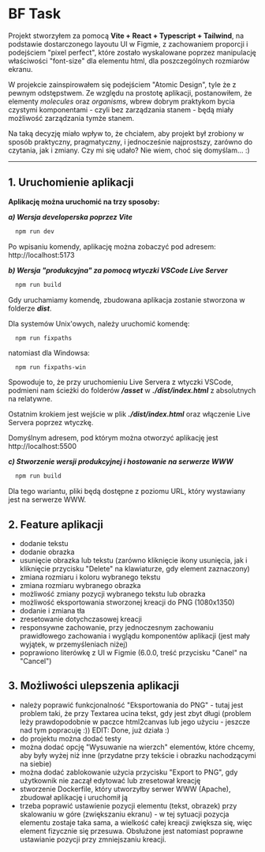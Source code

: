 # BF Task

Projekt stworzyłem za pomocą **Vite + React + Typescript + Tailwind**, na podstawie dostarczonego layoutu UI w Figmie, z zachowaniem proporcji i podejściem "pixel perfect", które zostało wyskalowane poprzez manipulację właściwości "font-size" dla elementu html, dla poszczególnych rozmiarów ekranu.

W projekcie zainspirowałem się podejściem "Atomic Design", tyle że z pewnym odstępstwem. Ze względu na prostotę aplikacji, postanowiłem, że elementy *molecules* oraz *organisms*, wbrew dobrym praktykom bycia czystymi komponentami - czyli bez zarządzania stanem - będą miały możliwość zarządzania tymże stanem.

Na taką decyzję miało wpływ to, że chciałem, aby projekt był zrobiony w sposób praktyczny, pragmatyczny, i jednocześnie najprostszy, zarówno do czytania, jak i zmiany. Czy mi się udało? Nie wiem, choć się domyślam... :)

---

## 1. Uruchomienie aplikacji

**Aplikację można uruchomić na trzy sposoby:**

***a) Wersja developerska poprzez Vite***

  ```bash
    npm run dev
  ```

Po wpisaniu komendy, aplikację można zobaczyć pod adresem: http://localhost:5173

***b) Wersja "produkcyjna" za pomocą wtyczki VSCode **Live Server*****

  ```bash
    npm run build
  ```

Gdy uruchamiamy komendę, zbudowana aplikacja zostanie stworzona w folderze ***dist***.

Dla systemów Unix'owych, należy uruchomić komendę:

  ```bash
    npm run fixpaths
  ```

natomiast dla Windowsa:

  ```shell
    npm run fixpaths-win
  ```

Spowoduje to, że przy uruchomieniu Live Servera z wtyczki VSCode, podmieni nam ścieżki do folderów ***/asset*** w ***./dist/index.html*** z absolutnych na relatywne.

Ostatnim krokiem jest wejście w plik ***./dist/index.html*** oraz włączenie Live Servera poprzez wtyczkę.

Domyślnym adresem, pod którym można otworzyć aplikację jest http://localhost:5500

***c) Stworzenie wersji produkcyjnej i hostowanie na serwerze WWW***

  ```bash
    npm run build
  ```

Dla tego wariantu, pliki będą dostępne z poziomu URL, który wystawiany jest na serwerze WWW.

## 2. Feature aplikacji

- dodanie tekstu
- dodanie obrazka
- usunięcie obrazka lub tekstu (zarówno kliknięcie ikony usunięcia, jak i kliknięcie przycisku "Delete" na klawiaturze, gdy element zaznaczony)
- zmiana rozmiaru i koloru wybranego tekstu
- zmiana rozmiaru wybranego obrazka
- możliwość zmiany pozycji wybranego tekstu lub obrazka
- możliwość eksportowania stworzonej kreacji do PNG (1080x1350)
- dodanie i zmiana tła
- zresetowanie dotychczasowej kreacji
- responsywne zachowanie, przy jednoczesnym zachowaniu prawidłowego zachowania i wyglądu komponentów aplikacji (jest mały wyjątek, w przemyśleniach niżej)
- poprawiono literówkę z UI w Figmie (6.0.0, treść przycisku "Canel" na "Cancel")

## 3. Możliwości ulepszenia aplikacji

- należy poprawić funkcjonalność "Eksportowania do PNG" - tutaj jest problem taki, że przy Textarea ucina tekst, gdy jest zbyt długi (problem leży prawdopodobnie w paczce html2canvas lub jego użyciu - jeszcze nad tym popracuję :)) EDIT: Done, już działa :)
- do projektu można dodać testy
- można dodać opcję "Wysuwanie na wierzch" elementów, które chcemy, aby były wyżej niż inne (przydatne przy tekście i obrazku nachodzącymi na siebie)
- można dodać zablokowanie użycia przycisku "Export to PNG", gdy użytkownik nie zaczął edytować lub zresetował kreację
- stworzenie Dockerfile, który utworzyłby serwer WWW (Apache), zbudował aplikację i uruchomił ją
- trzeba poprawić ustawienie pozycji elementu (tekst, obrazek) przy skalowaniu w góre (zwiększaniu ekranu) - w tej sytuacji pozycja elementu zostaje taka sama, a wielkość całej kreacji zwiększa się, więc element fizycznie się przesuwa. Obsłużone jest natomiast poprawne ustawianie pozycji przy zmniejszaniu kreacji.
